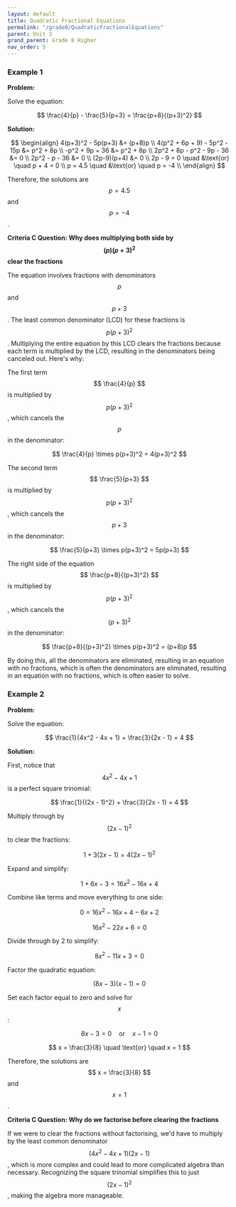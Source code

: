 ```yaml
---
layout: default
title: Quadratic Fractional Equations
permalink: "/grade8/QuadraticFractionalEquations"
parent: Unit 3
grand_parent: Grade 8 Higher
nav_order: 5
---
```


### Example 1

**Problem:**

Solve the equation:

$$ \frac{4}{p} - \frac{5}{p+3} = \frac{p+8}{(p+3)^2} $$

**Solution:**

$$
\begin{align}
4(p+3)^2 - 5p(p+3) &= (p+8)p \\
4(p^2 + 6p + 9) - 5p^2 - 15p &= p^2 + 8p \\
-p^2 + 9p + 36 &= p^2 + 8p \\
2p^2 + 8p - p^2 - 9p - 36 &= 0 \\
2p^2 - p - 36 &= 0 \\
(2p-9)(p+4) &= 0 \\
2p - 9 = 0 \quad &\text{or} \quad p + 4 = 0 \\
p = 4.5 \quad &\text{or} \quad p = -4 \\
\end{align}
$$

Therefore, the solutions are $$ p = 4.5 $$ and $$ p = -4 $$.

**Criteria C Question: Why does multiplying both side by $$ (p)(p+3)^2 $$ clear the fractions**

The equation involves fractions with denominators $$ p $$ and $$ p + 3 $$. The least common denominator (LCD) for these fractions is $$ p(p+3)^2 $$. Multiplying the entire equation by this LCD clears the fractions because each term is multiplied by the LCD, resulting in the denominators being canceled out. Here's why:

The first term $$ \frac{4}{p} $$ is multiplied by $$ p(p+3)^2 $$, which cancels the $$ p $$ in the denominator:

$$ \frac{4}{p} \times p(p+3)^2 = 4(p+3)^2 $$

The second term $$ \frac{5}{p+3} $$ is multiplied by $$ p(p+3)^2 $$, which cancels the $$ p+3 $$ in the denominator:

$$ \frac{5}{p+3} \times p(p+3)^2 = 5p(p+3) $$

The right side of the equation $$ \frac{p+8}{(p+3)^2} $$ is multiplied by $$ p(p+3)^2 $$, which cancels the $$ (p+3)^2 $$ in the denominator:

$$ \frac{p+8}{(p+3)^2} \times p(p+3)^2 = (p+8)p $$

By doing this, all the denominators are eliminated, resulting in an equation with no fractions, which is often  the denominators are eliminated, resulting in an equation with no fractions, which is often easier to solve.


### Example 2

**Problem:**

Solve the equation:

$$ \frac{1}{4x^2 - 4x + 1} + \frac{3}{2x - 1} = 4 $$

**Solution:**

First, notice that $$ 4x^2 - 4x + 1 $$ is a perfect square trinomial:

$$ \frac{1}{(2x - 1)^2} + \frac{3}{2x - 1} = 4 $$

Multiply through by $$ (2x - 1)^2 $$ to clear the fractions:

$$ 1 + 3(2x - 1) = 4(2x - 1)^2 $$

Expand and simplify:

$$ 1 + 6x - 3 = 16x^2 - 16x + 4 $$

Combine like terms and move everything to one side:

$$ 0 = 16x^2 - 16x + 4 - 6x + 2 $$

$$ 16x^2 - 22x + 6 = 0 $$

Divide through by 2 to simplify:

$$ 8x^2 - 11x + 3 = 0 $$

Factor the quadratic equation:

$$ (8x - 3)(x - 1) = 0 $$

Set each factor equal to zero and solve for $$ x $$:

$$ 8x - 3 = 0 \quad \text{or} \quad x - 1 = 0 $$

$$ x = \frac{3}{8} \quad \text{or} \quad x = 1 $$

Therefore, the solutions are $$ x = \frac{3}{8} $$ and $$ x = 1 $$.

**Criteria C Question: Why do we factorise before clearing the fractions**

If we were to clear the fractions without factorising, we'd have to multiply by the least common denominator $$ (4x^2 - 4x + 1)(2x - 1) $$, which is more complex and could lead to more complicated algebra than necessary. Recognizing the square trinomial simplifies this to just $$ (2x - 1)^2 $$, making the algebra more manageable.
